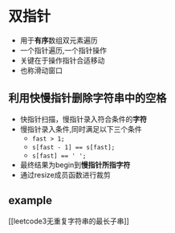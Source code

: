# 双指针

- 用于**有序**数组双元素遍历
- 一个指针遍历,一个指针操作
- 关键在于操作指针合适移动
- 也称滑动窗口

## 利用快慢指针删除字符串中的空格

- 快指针扫描，慢指针录入符合条件的**字符**
- 慢指针录入条件,同时满足以下三个条件
  - `fast > 1;`
  - `s[fast - 1] == s[fast];`
  - `s[fast] == ' ';`
- 最终结果为begin到**慢指针所指字符**
- 通过resize成员函数进行裁剪

## example

[[leetcode3无重复字符串的最长子串]]